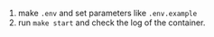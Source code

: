 1. make `.env` and set parameters like `.env.example`
2. run `make start` and check the log of the container.
